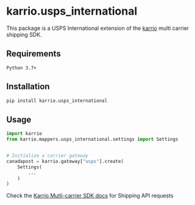 # karrio.usps_international

This package is a USPS International extension of the [karrio](https://pypi.org/project/karrio) multi carrier shipping SDK.

## Requirements

`Python 3.7+`

## Installation

```bash
pip install karrio.usps_international
```

## Usage

```python
import karrio
from karrio.mappers.usps_international.settings import Settings


# Initialize a carrier gateway
canadapost = karrio.gateway["usps"].create(
    Settings(
        ...
    )
)
```

Check the [Karrio Mutli-carrier SDK docs](https://sdk.karrio.com) for Shipping API requests
